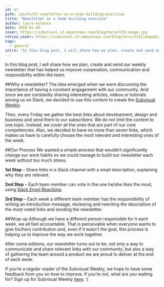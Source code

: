 ```yaml
---
id: 67
path: /posts/67-newsletter-as-a-team-building-exercise/
title: "Newsletter as a team building exercise"
author: laura-esteves
date: 2016-01-06
cover: https://subvisual.s3.amazonaws.com/blog/hero/133/image.jpg
retina_cover: https://subvisual.s3.amazonaws.com/blog/hero/133/image@2x.jpg
tags:
  - general
intro: "In this blog post, I will share how we plan, create and send our weekly newsletter that has helped us improve cooperation, communication and responsibility within the team."
---
```


In this blog post, I will share how we plan, create and send our weekly newsletter that has helped us improve cooperation, communication and responsibility within the team. 
 

##Why a newsletter?
The idea emerged when we were discussing the importance of having a constant engagement with our community. And since we are constantly sharing interesting articles, videos or tutorials among us on Slack, we decided to use this content to create the [Subvisual Weekly](https://subvisual.co/newsletter/). 

Then, every Friday we gather the best links about development, design and business and send them to our subscribers. We do not limit the content to one topic. Instead, we cover all the ones that are part of our core competencies. Also, we decided to have no more than seven links, which makes us have to carefully choose the most relevant and interesting ones of the week.
 
##Our Process
We wanted a simple process that wouldn’t significantly change our work habits so we could manage to build our newsletter each week without too much stress.
 
**1st Step** – Share links in a Slack channel with a small description, explaining why they are relevant.

**2nd Step** – Each team member can vote in the one he/she likes the most, using [Slack Emoji Reactions](https://get.slack.help/hc/en-us/articles/206870317-Emoji-reactions).

**3rd Step** – Each week a different team member has the responsibility of writing an introduction message, reviewing and rewriting the description of the most voted links and sending the newsletter.

##Wrap up
Although we have a different person responsible for it each week, we all feel accountable. That is perceivable when everyone wants to give his/hers contribution and, even if it wasn’t the goal, this process is helping us to improve the way we work together.

After some editions, our newsletter turns out to be, not only a way to communicate and share relevant links with our community, but also a way of gathering the team around a product we are proud to deliver at the end of each week.

If you’re a regular reader of the Subvisual Weekly, we hope to have some feedback from you on how to improve. If you’re not, what are you waiting for? Sign up for Subvisual Weekly [here](https://subvisual.co/newsletter/). :)

